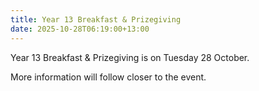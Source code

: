 ```yaml
---
title: Year 13 Breakfast & Prizegiving
date: 2025-10-28T06:19:00+13:00
---
```

Year 13 Breakfast & Prizegiving is on Tuesday 28 October.

More information will follow closer to the event.
